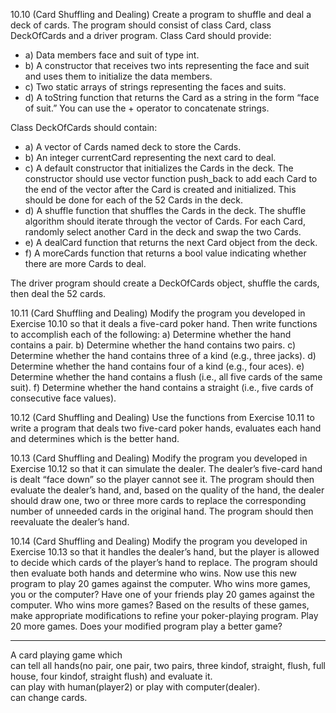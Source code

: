 10.10 (Card Shuffling and Dealing) Create a program to shuffle and deal a deck of cards. The
program should consist of class Card, class DeckOfCards and a driver program. Class Card should
provide:
* a) Data members face and suit of type int.
* b) A constructor that receives two ints representing the face and suit and uses them to initialize the data members.
* c) Two static arrays of strings representing the faces and suits.
* d) A toString function that returns the Card as a string in the form “face of suit.” You
can use the + operator to concatenate strings.

Class DeckOfCards should contain:
* a) A vector of Cards named deck to store the Cards.
* b) An integer currentCard representing the next card to deal.
* c) A default constructor that initializes the Cards in the deck. The constructor should use
vector function push_back to add each Card to the end of the vector after the Card is
created and initialized. This should be done for each of the 52 Cards in the deck.
* d) A shuffle function that shuffles the Cards in the deck. The shuffle algorithm should
iterate through the vector of Cards. For each Card, randomly select another Card in the
deck and swap the two Cards.
* e) A dealCard function that returns the next Card object from the deck.
* f) A moreCards function that returns a bool value indicating whether there are more Cards
to deal.

The driver program should create a DeckOfCards object, shuffle the cards, then deal the 52 cards.

10.11 (Card Shuffling and Dealing) Modify the program you developed in Exercise 10.10 so that
it deals a five-card poker hand. Then write functions to accomplish each of the following:
a) Determine whether the hand contains a pair.
b) Determine whether the hand contains two pairs.
c) Determine whether the hand contains three of a kind (e.g., three jacks).
d) Determine whether the hand contains four of a kind (e.g., four aces).
e) Determine whether the hand contains a flush (i.e., all five cards of the same suit).
f) Determine whether the hand contains a straight (i.e., five cards of consecutive face
values).

10.12 (Card Shuffling and Dealing) Use the functions from Exercise 10.11 to write a program
that deals two five-card poker hands, evaluates each hand and determines which is the better hand.

10.13 (Card Shuffling and Dealing) Modify the program you developed in Exercise 10.12 so that
it can simulate the dealer. The dealer’s five-card hand is dealt “face down” so the player cannot see
it. The program should then evaluate the dealer’s hand, and, based on the quality of the hand, the
dealer should draw one, two or three more cards to replace the corresponding number of unneeded
cards in the original hand. The program should then reevaluate the dealer’s hand.

10.14 (Card Shuffling and Dealing) Modify the program you developed in Exercise 10.13 so that
it handles the dealer’s hand, but the player is allowed to decide which cards of the player’s hand to
replace. The program should then evaluate both hands and determine who wins. Now use this new
program to play 20 games against the computer. Who wins more games, you or the computer? Have
one of your friends play 20 games against the computer. Who wins more games? Based on the results
of these games, make appropriate modifications to refine your poker-playing program. Play 20 more
games. Does your modified program play a better game?

---
A card playing game which  
can tell all hands(no pair, one pair, two pairs, three kindof, straight, flush, full house, four kindof, straight flush) 
and evaluate it.  
can play with human(player2) or play with computer(dealer).  
can change cards.
